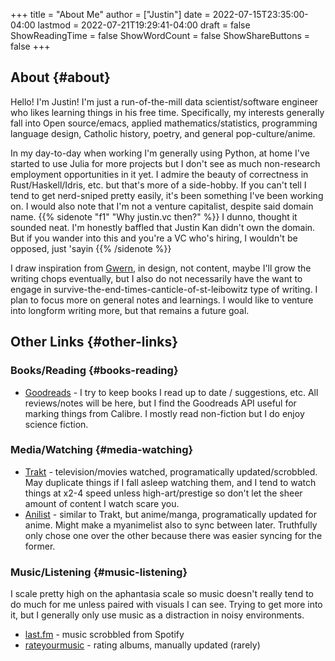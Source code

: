 +++
title = "About Me"
author = ["Justin"]
date = 2022-07-15T23:35:00-04:00
lastmod = 2022-07-21T19:29:41-04:00
draft = false
ShowReadingTime = false
ShowWordCount = false
ShowShareButtons = false
+++

## About {#about}

Hello! I'm Justin! I'm just a run-of-the-mill data scientist/software
 engineer who likes learning things in his free time. Specifically, my interests
 generally fall into Open source/emacs, applied mathematics/statistics,
 programming language design, Catholic history, poetry, and general pop-culture/anime.

In my day-to-day when working I'm generally using Python, at home I've started
to use Julia for more projects but I don't see as much non-research employment
opportunities in it yet. I admire the beauty of correctness in
Rust/Haskell/Idris, etc. but that's more of a side-hobby. If you can't tell I
tend to get nerd-sniped pretty easily, it's been something I've been working on.
I would also note that I'm not a
 venture capitalist, despite said domain name. {{% sidenote "f1"  "Why justin.vc then?" %}}  I dunno, thought it sounded neat. I'm honestly baffled that Justin Kan didn't own the domain. But if you wander into this and you're a VC who's hiring, I wouldn't be opposed, just 'sayin {{% /sidenote %}}

I  draw inspiration from [Gwern](https://gwern.net), in design, not content,
maybe I'll grow the writing chops eventually, but I also do not necessarily have
the want to engage in survive-the-end-times-canticle-of-st-leibowitz type of writing.
I plan to focus more on general notes and learnings. I would like to venture
into longform writing more, but that remains a future goal.


## Other Links {#other-links}


### Books/Reading {#books-reading}

-   [Goodreads](https://www.goodreads.com/brickfrog) - I try to keep books I read up to date / suggestions, etc. All
    reviews/notes will be here, but I find the Goodreads API useful for marking
    things from Calibre. I mostly read non-fiction but I do enjoy science fiction.


### Media/Watching {#media-watching}

-   [Trakt](https://trakt.tv/users/justinvc) - television/movies watched,
    programatically updated/scrobbled. May duplicate things if I fall asleep
    watching them, and I tend to watch things at x2-4 speed unless
    high-art/prestige so don't let the sheer amount of content I watch scare you.
-   [Anilist](https://anilist.co/user/brickfrog/) - similar to Trakt, but anime/manga, programatically updated for
    anime. Might make a myanimelist also to sync between later. Truthfully only
    chose one over the other because there was easier syncing for the former.


### Music/Listening {#music-listening}

I scale pretty high on the aphantasia scale so music doesn't really tend to do
much for me unless paired with visuals I can see. Trying to get more into it,
but I generally only use music as a distraction in noisy environments.

-   [last.fm](https://www.last.fm/user/justinvc) - music scrobbled from Spotify
-   [rateyourmusic](https://rateyourmusic.com/~justinvc) - rating albums,
    manually updated (rarely)
